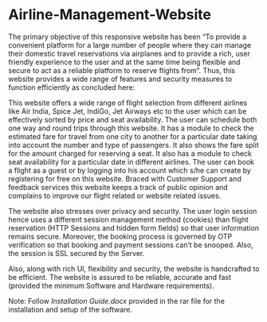 # Airline-Management-Website
The primary objective of this responsive website has been “To provide a convenient platform for a large number of people where they can manage their domestic travel reservations via airplanes and to provide a rich, user friendly experience to the user and at the same time being flexible and secure to act as a reliable platform to reserve flights from”. 
Thus, this website provides a wide range of features and security measures to function efficiently as concluded here:

This website offers a wide range of flight selection from different airlines like Air India, Spice Jet, IndiGo, Jet Airways etc to the user which can be effectively sorted by price and seat availability. The user can schedule both one way and round trips through this website.
It has a module to check the estimated fare for travel from one city to another for a particular date taking into account the number and type of passengers. It also shows the fare split for the amount charged for reserving a seat. 
It also has a module to check seat availability for a particular date in different airlines.
The user can book a flight as a guest or by logging into his account which s/he can create by registering for free on this website. 
 	Braced with Customer Support and feedback services this website keeps a track of public opinion and complains to improve our flight related or website related issues.  

The website also stresses over privacy and security. The user login session hence uses a different session management method (cookies) than flight reservation (HTTP Sessions and hidden form fields) so that user information remains secure.  Moreover, the booking process is governed by OTP verification so that booking and payment sessions can’t be snooped. 
Also, the session is SSL secured by the Server.

Also, along with rich UI, flexibility and security, the website is handcrafted to be efficient. The website is assured to be reliable, accurate and fast (provided the minimum Software and Hardware requirements). 

Note: Follow *Installation Guide.docx* provided in the rar file for the installation and setup of the software.
